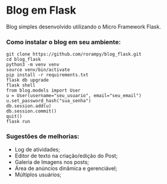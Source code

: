 # Blog em Flask

Blog simples desenvolvido utilizando o Micro Framework Flask.

### Como  instalar o blog em seu ambiente:

```
git clone https://github.com/rorampy/blog_flask.git
cd blog_flask
python3 -m venv venv
source venv/bin/activate
pip install -r requirements.txt
flask db upgrade
flask shell
from blog.models import User
u = User(username="seu_usuario", email="seu_email")
u.set_password_hash("sua_senha")
db.session.add(u)
db.session.commit()
quit()
flask run
```

### Sugestões de melhorias:

- Log de atividades;
- Editor de texto na criação/edição do Post;
- Galeria de Imagens nos posts;
- Área de anúncios dinâmica e gerenciável;
- Múltiplos usuários;
